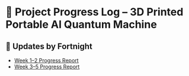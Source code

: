 # 📘 Project Progress Log – 3D Printed Portable AI Quantum Machine

## 🔹 Updates by Fortnight

- [Week 1–2 Progress Report](docs/week_1_2.md)
- [Week 3–5 Progress Report](docs/week_3_6.md)
